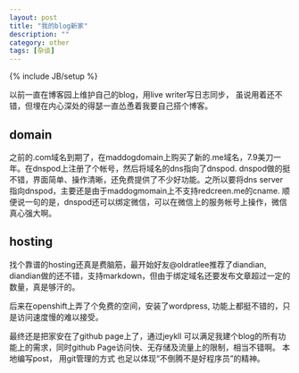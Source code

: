 ```yaml
---
layout: post
title: "我的blog新家"
description: ""
category: other
tags: [杂谈]
---
```

{% include JB/setup %}

以前一直在博客园上维护自己的blog，用live writer写日志同步， 虽说用着还不错，但埋在内心深处的得瑟一直怂恿着我要自己搭个博客。

domain
---
之前的.com域名到期了，在maddogdomain上购买了新的.me域名，7.9美刀一年。在dnspod上注册了个帐号，然后将域名的dns指向了dnspod. dnspod做的挺不错，界面简单、操作清晰，还免费提供了不少好功能。之所以要将dns server指向dnspod，主要还是由于maddogmomain上不支持redcreen.me的cname. 顺便说一句的是，dnspod还可以绑定微信，可以在微信上的服务帐号上操作，微信真心强大啊。

hosting
--
找个靠谱的hosting还真是费脑筋，最开始好友@oldratlee推荐了diandian, diandian做的还不错，支持markdown，但由于绑定域名还要发布文章超过一定的数量，真是够汗的。

后来在openshift上弄了个免费的空间，安装了wordpress, 功能上都挺不错的，只是访问速度慢的难以接受。

最终还是把家安在了github page上了，通过jeykll 可以满足我建个blog的所有功能上的需求，同时github Page访问快、无存储及流量上的限制，相当不错啊。 本地编写post， 用git管理的方式 也足以体现“不倒腾不是好程序员”的精神。
